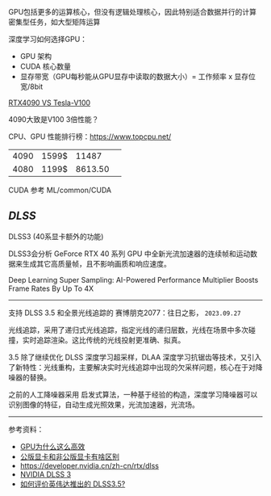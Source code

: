 

GPU包括更多的运算核心，但没有逻辑处理核心，因此特别适合数据并行的计算密集型任务，如大型矩阵运算

深度学习如何选择GPU：
- GPU 架构
- CUDA 核心数量
- 显存带宽（GPU每秒能从GPU显存中读取的数据大小）= 工作频率 x 显存位宽/8bit


[RTX4090 VS Tesla-V100](https://www.topcpu.net/gpu-c/GeForce-RTX-4090-vs-NVIDIA-Tesla-V100-PCIe-32-GB)

4090大致是V100 3倍性能？

CPU、GPU 性能排行榜：https://www.topcpu.net/

|      |       |         |     |
| ---- | ----- | ------- | --- |
| 4090 | 1599$ | 11487   |     |
| 4080 | 1199$ | 8613.50 |     |


CUDA 参考 ML/common/CUDA


## _DLSS_


DLSS3 (40系显卡额外的功能)

DLSS3会分析 GeForce RTX 40 系列 GPU 中全新光流加速器的连续帧和运动数据来生成其它高质量帧，且不影响画质和响应速度。

Deep Learning Super Sampling: AI-Powered Performance Multiplier Boosts Frame Rates By Up To 4X


--------------

支持 DLSS 3.5 和全景光线追踪的 赛博朋克2077：往日之影， `2023.09.27`


光线追踪，采用了递归式光线追踪，指定光线的递归层数，光线在场景中多次碰撞，实时追踪渲染。这比传统的光线投射更准确、拟真。


3.5 除了继续优化 DLSS 深度学习超采样，DLAA 深度学习抗锯齿等技术，又引入了新特性：光线重构，主要解决实时光线追踪中出现的欠采样问题，核心在于对降噪器的替换。


之前的人工降噪器采用 启发式算法，一种基于经验的构造，深度学习降噪器可以识别图像的特征，自动生成光照效果，光流加速器，光流场。




----------

参考资料：
- [GPU为什么这么高效](https://mp.weixin.qq.com/s/jK1sa4zTRWvOjMJzZV4JOA)
- [公版显卡和非公版显卡有啥区别](https://zhuanlan.zhihu.com/p/45816942)
- https://developer.nvidia.cn/zh-cn/rtx/dlss
- [NVIDIA DLSS 3](https://www.nvidia.com/en-us/geforce/news/dlss3-ai-powered-neural-graphics-innovations/)
- [如何评价英伟达推出的 DLSS3.5?](https://www.zhihu.com/question/618638060)
